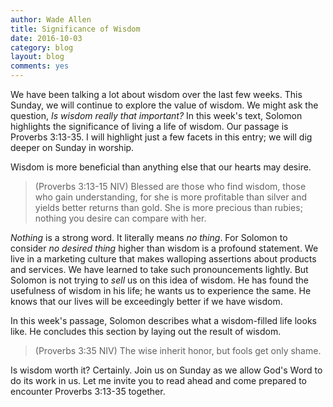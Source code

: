 ```yaml
---
author: Wade Allen
title: Significance of Wisdom
date: 2016-10-03
category: blog
layout: blog
comments: yes
---
```

 
We have been talking a lot about wisdom over the last few weeks. This Sunday, we will continue to explore the value of wisdom. We might ask the question, *Is wisdom really that important?* In this week's text, Solomon highlights the significance of living a life of wisdom. Our passage is Proverbs 3:13-35. I will highlight just a few facets in this entry; we will dig deeper on Sunday in worship. 

Wisdom is more beneficial than anything else that our hearts may desire.

>(Proverbs 3:13-15 NIV) Blessed are those who find wisdom, those who gain understanding, for she is more profitable than silver and yields better returns than gold. She is more precious than rubies; nothing you desire can compare with her.

*Nothing* is a strong word. It literally means *no thing*. For Solomon to consider *no desired thing* higher than wisdom is a profound statement. We live in a marketing culture that makes walloping assertions about products and services. We have learned to take such pronouncements lightly. But Solomon is not trying to *sell* us on this idea of wisdom. He has found the usefulness of wisdom in his life; he wants us to experience the same. He knows that our lives will be exceedingly better if we have wisdom.

In this week's passage, Solomon describes what a wisdom-filled life looks like. He concludes this section by laying out the result of wisdom.

>(Proverbs 3:35 NIV) The wise inherit honor, but fools get only shame.

Is wisdom worth it? Certainly. Join us on Sunday as we allow God's Word to do its work in us. Let me invite you to read ahead and come prepared to encounter Proverbs 3:13-35 together.
